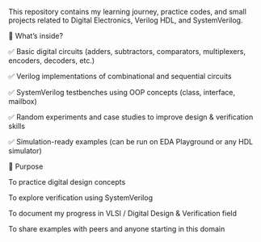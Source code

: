 This repository contains my learning journey, practice codes, and small projects related to Digital Electronics, Verilog HDL, and SystemVerilog.

📌 What’s inside?

✅ Basic digital circuits (adders, subtractors, comparators, multiplexers, encoders, decoders, etc.)

✅ Verilog implementations of combinational and sequential circuits

✅ SystemVerilog testbenches using OOP concepts (class, interface, mailbox)

✅ Random experiments and case studies to improve design & verification skills

✅ Simulation-ready examples (can be run on EDA Playground
 or any HDL simulator)

🎯 Purpose

To practice digital design concepts

To explore verification using SystemVerilog

To document my progress in VLSI / Digital Design & Verification field

To share examples with peers and anyone starting in this domain
